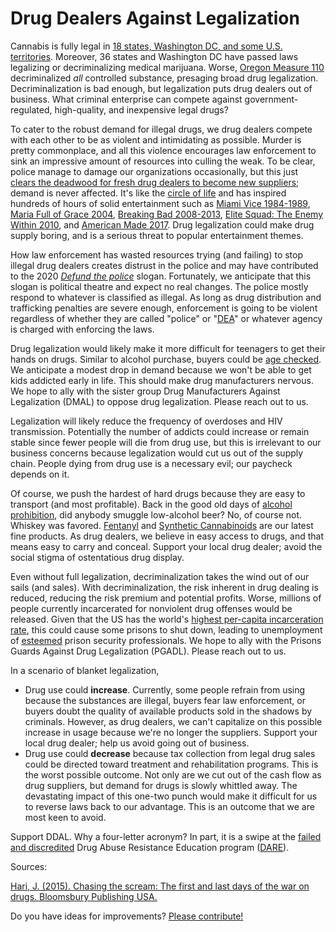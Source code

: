 # Drug Dealers Against Legalization

Cannabis is fully legal in [18 states, Washington DC, and some U.S.
territories](https://en.wikipedia.org/wiki/Legality_of_cannabis_by_U.S._jurisdiction).
Moreover, 36 states and Washington DC have passed laws legalizing or
decriminalizing medical marijuana.
Worse, [Oregon Measure 110](https://ballotpedia.org/Oregon_Measure_110,_Drug_Decriminalization_and_Addiction_Treatment_Initiative_(2020)) decriminalized *all* controlled substance, presaging broad drug legalization.
Decriminalization is bad enough, but legalization puts drug dealers out of business.
What criminal enterprise can compete against government-regulated,
 high-quality, and inexpensive legal drugs?

To cater to the robust demand for illegal drugs, we drug dealers
compete with each other to be as violent and intimidating as possible. Murder is
pretty commonplace, and all this violence encourages law enforcement
to sink an impressive amount of resources into culling the weak. To be
clear, police manage to damage our organizations occasionally, but
this just [clears the deadwood for fresh drug dealers to become new
suppliers](https://lawenforcementactionpartnership.org/);
demand is never affected. It's like the [circle of
life](https://en.wikipedia.org/wiki/Circle_of_Life) and has inspired
hundreds of hours of solid entertainment such as [Miami
Vice 1984-1989](https://en.wikipedia.org/wiki/Miami_Vice),
[Maria Full of Grace 2004](https://en.wikipedia.org/wiki/Maria_Full_of_Grace),
[Breaking Bad 2008-2013](https://en.wikipedia.org/wiki/Breaking_Bad),
[Elite Squad: The Enemy Within 2010](https://en.wikipedia.org/wiki/Elite_Squad:_The_Enemy_Within),
and [American Made 2017](https://en.wikipedia.org/wiki/American_Made_(film)).
Drug legalization could make drug supply boring, and is a serious
threat to popular entertainment themes.

How law enforcement has wasted resources trying (and failing) to stop
illegal drug dealers creates distrust in the police and may have
contributed to the 2020 [*Defund the
police*](https://en.wikipedia.org/wiki/Defund_the_police) slogan.
Fortunately, we anticipate that this slogan is political theatre and expect no real
changes. The police mostly respond to whatever is classified as
illegal.  As long as drug distribution and trafficking penalties are
severe enough, enforcement is going to be violent regardless of
whether they are called "police" or "[DEA](https://www.dea.gov/)" or
whatever agency is charged with enforcing the laws.

Drug legalization would likely make it more difficult for teenagers to
get their hands on drugs. Similar to alcohol purchase, buyers could
be [age checked](https://www.consumer.ftc.gov/articles/0397-alcohol-retailers-can-help-reduce-teen-drinking).
We anticipate a modest drop in demand because we won't
be able to get kids addicted early in life. This should make drug
manufacturers nervous. We hope to ally with the sister
group Drug Manufacturers Against Legalization (DMAL) to oppose drug
legalization. Please reach out to us.

Legalization will likely reduce the frequency of overdoses and HIV
transmission. Potentially the number of addicts could increase or
remain stable since fewer people will die from drug use, but this is
irrelevant to our business concerns because legalization would cut us
out of the supply chain. People dying from drug use is a necessary
evil; our paycheck depends on it.

Of course, we push the hardest of hard drugs because they are easy to
transport (and most profitable). Back in the good old days of [alcohol
prohibition](https://en.wikipedia.org/wiki/Prohibition_in_the_United_States),
did anybody smuggle low-alcohol beer? No, of course
not. Whiskey was favored.
[Fentanyl](https://www.drugabuse.gov/drug-topics/fentanyl)
and [Synthetic Cannabinoids](https://www.drugabuse.gov/publications/drugfacts/synthetic-cannabinoids-k2spice)
are our latest fine products. As drug dealers, we believe in easy
access to drugs, and that means easy to carry and conceal. Support
your local drug dealer; avoid the social stigma of ostentatious
drug display.

Even without full legalization, decriminalization takes the wind out
of our sails (and sales). With decriminalization,
the risk inherent in drug dealing is reduced,
reducing the risk premium and potential profits. Worse, millions of
people currently incarcerated for nonviolent drug offenses would be
released.  Given that the US has the world's [highest per-capita
incarceration
rate](https://en.wikipedia.org/wiki/Incarceration_in_the_United_States),
this could cause some prisons to shut down, leading to unemployment
of [esteemed](https://en.wikipedia.org/wiki/Joe_Arpaio) prison security professionals.
We hope to ally with the Prisons Guards Against Drug Legalization (PGADL).
Please reach out to us.

In a scenario of blanket legalization,
* Drug use could **increase**. Currently, some people refrain from using
because the substances are illegal, buyers fear law enforcement, or
buyers doubt the quality of available products sold in the shadows by
criminals. However, as drug dealers, we can't capitalize on this possible
increase in usage because we're no longer the suppliers. Support your
local drug dealer; help us avoid going out of business.
* Drug use could **decrease** because tax
collection from legal drug sales could be directed toward treatment
and rehabilitation programs. This is the worst possible
outcome. Not only are we cut out of the cash flow as drug suppliers,
but demand for drugs is slowly whittled away. The devastating
impact of this one-two punch would make it difficult for us to
reverse laws back to our advantage. This is an outcome that we are
most keen to avoid.

Support DDAL. Why a four-letter acronym? In part, it is a swipe at the
[failed and
discredited](https://en.wikipedia.org/wiki/Drug_Abuse_Resistance_Education)
Drug Abuse Resistance Education program ([DARE](https://dare.org/)).

Sources:

[Hari, J. (2015). Chasing the scream: The first and last days of the war on drugs. Bloomsbury Publishing USA.](https://chasingthescream.com/)

Do you have ideas for improvements? [Please contribute!](https://github.com/jpritikin/ddal/)
